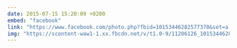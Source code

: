 ```yaml
---
date: 2015-07-15 15:20:09 +0200
embed: "facebook"
link: "https://www.facebook.com/photo.php?fbid=10153446282577370&set=a.10150230942317370.339142.836997369&type=3"
img: "https://scontent-waw1-1.xx.fbcdn.net/v/t1.0-9/11206126_10153446282577370_7700714776231761988_n.jpg?oh=b3d1be7cf33bc6eedb1a30af7a404eab&oe=5950D80C"
---
```

